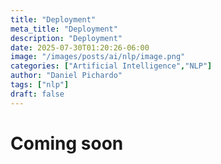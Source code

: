 ```yaml
---
title: "Deployment"
meta_title: "Deployment"
description: "Deployment"
date: 2025-07-30T01:20:26-06:00
image: "/images/posts/ai/nlp/image.png"
categories: ["Artificial Intelligence","NLP"]
author: "Daniel Pichardo"
tags: ["nlp"]
draft: false
---
```


# Coming soon